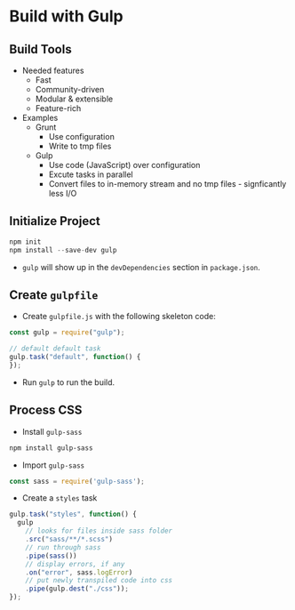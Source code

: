 # Build with Gulp

## Build Tools
- Needed features
  - Fast
  - Community-driven
  - Modular & extensible
  - Feature-rich
- Examples
  - Grunt
    - Use configuration
    - Write to tmp files
  - Gulp
    - Use code (JavaScript) over configuration
    - Excute tasks in parallel
    - Convert files to in-memory stream and no tmp files - signficantly less I/O

## Initialize Project
```js
npm init
npm install --save-dev gulp
```
- `gulp` will show up in the `devDependencies` section in `package.json`.

## Create `gulpfile`
- Create `gulpfile.js` with the following skeleton code:

```js
const gulp = require("gulp");

// default default task
gulp.task("default", function() {
});
```

- Run `gulp` to run the build.

## Process CSS
- Install `gulp-sass`

```sh
npm install gulp-sass
```

- Import `gulp-sass`

```js
const sass = require('gulp-sass');
```

- Create a `styles` task

```js
gulp.task("styles", function() {
  gulp
    // looks for files inside sass folder
    .src("sass/**/*.scss")
    // run through sass
    .pipe(sass())
    // display errors, if any
    .on("error", sass.logError)
    // put newly transpiled code into css
    .pipe(gulp.dest("./css"));
});
````

